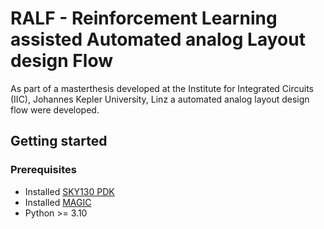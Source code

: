 # RALF - Reinforcement Learning assisted Automated analog Layout design Flow

As part of a masterthesis developed at the Institute for Integrated Circuits (IIC), Johannes Kepler University, Linz
a automated analog layout design flow were developed.


## Getting started
### Prerequisites
- Installed [SKY130 PDK](https://github.com/google/skywater-pdk)
- Installed [MAGIC](https://github.com/RTimothyEdwards/magic)
- Python >= 3.10
